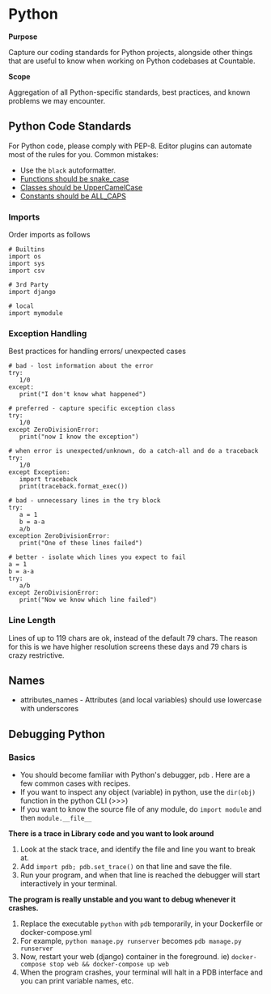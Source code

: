 Python
======

**Purpose**

Capture our coding standards for Python projects, alongside other things
that are useful to know when working on Python codebases at Countable.

**Scope**

Aggregation of all Python-specific standards, best practices, and known
problems we may encounter.

Python Code Standards
---------------------

For Python code, please comply with PEP-8. Editor plugins can automate
most of the rules for you. Common mistakes:

-   Use the `black` autoformatter.
-   [Functions should be
    snake\_case](https://www.python.org/dev/peps/pep-0008/#function-names)
-   [Classes should be
    UpperCamelCase](https://www.python.org/dev/peps/pep-0008/#class-names)
-   [Constants should be
    ALL\_CAPS](https://www.python.org/dev/peps/pep-0008/#id48)

### Imports

Order imports as follows

    # Builtins
    import os
    import sys
    import csv

    # 3rd Party
    import django

    # local
    import mymodule

### Exception Handling

Best practices for handling errors/ unexpected cases

    # bad - lost information about the error
    try:
       1/0
    except:
       print("I don't know what happened")

    # preferred - capture specific exception class
    try:
       1/0
    except ZeroDivisionError:
       print("now I know the exception")

    # when error is unexpected/unknown, do a catch-all and do a traceback
    try:
       1/0
    except Exception:
       import traceback
       print(traceback.format_exec())

    # bad - unnecessary lines in the try block
    try:
       a = 1
       b = a-a
       a/b
    exception ZeroDivisionError:
       print("One of these lines failed")

    # better - isolate which lines you expect to fail 
    a = 1
    b = a-a
    try:
       a/b
    except ZeroDivisionError:
       print("Now we know which line failed")

### Line Length

Lines of up to 119 chars are ok, instead of the default 79 chars. The
reason for this is we have higher resolution screens these days and 79
chars is crazy restrictive.

Names
-----

-   attributes\_names - Attributes (and local variables) should use
    lowercase with underscores

Debugging Python
----------------

### Basics

-   You should become familiar with Python\'s debugger, `pdb` . Here are
    a few common cases with recipes.
-   If you want to inspect any object (variable) in python, use the
    `dir(obj)` function in the python CLI (\>\>\>)
-   If you want to know the source file of any module, do
    `import module` and then `module.__file__`

**There is a trace in Library code and you want to look around**

1.  Look at the stack trace, and identify the file and line you want to
    break at.
2.  Add `import pdb; pdb.set_trace()` on that line and save the file.
3.  Run your program, and when that line is reached the debugger will
    start interactively in your terminal.

**The program is really unstable and you want to debug whenever it
crashes.**

1.  Replace the executable `python` with `pdb` temporarily, in your
    Dockerfile or docker-compose.yml
2.  For example, `python manage.py runserver` becomes
    `pdb manage.py runserver`
3.  Now, restart your web (django) container in the foreground. ie)
    `docker-compose stop web && docker-compose up web`
4.  When the program crashes, your terminal will halt in a PDB interface
    and you can print variable names, etc.
